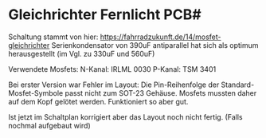 # Gleichrichter Fernlicht PCB#
Schaltung stammt von hier: https://fahrradzukunft.de/14/mosfet-gleichrichter
Serienkondensator von 390uF antiparallel hat sich als optimum herausgestellt (im Vgl. zu 330uF und 560uF)

Verwendete Mosfets:
N-Kanal: IRLML 0030
P-Kanal: TSM 3401

Bei erster Version war Fehler im Layout: Die Pin-Reihenfolge der Standard-Mosfet-Symbole passt nicht zum SOT-23 Gehäuse.
Mosfets mussten daher auf dem Kopf gelötet werden.
Funktioniert so aber gut.

Ist jetzt im Schaltplan korrigiert aber das Layout  noch nicht fertig. (Falls nochmal aufgebaut wird)